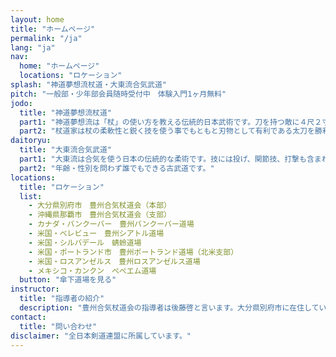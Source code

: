 ```yaml
---
layout: home
title: "ホームページ"
permalink: "/ja"
lang: "ja"
nav:
  home: "ホームページ"
  locations: "ロケーション"
splash: "神道夢想流杖道・大東流合気武道"
pitch: "一般部・少年部会員随時受付中　体験入門1ヶ月無料"
jodo:
  title: "神道夢想流杖道"
  part1: "神道夢想流は「杖」の使い方を教える伝統的日本武術です。刀を持つ敵に４尺２寸の杖で対応します。"
  part2: "杖道家は杖の柔軟性と鋭く技を使う事でもともと刃物として有利である太刀を勝利する。"
daitoryu:
  title: "大東流合気武道"
  part1: "大東流は合気を使う日本の伝統的な柔術です。技には投げ、関節技、打撃も含まれています。"
  part2: "年齢・性別を問わず誰でもできる古武道です。"
locations:
  title: "ロケーション"
  list:
    - 大分県別府市　豊州合気杖道会（本部）
    - 沖縄県那覇市　豊州合気杖道会（支部）
    - カナダ・バンクーバー　豊州バンクーバー道場
    - 米国・べレビュー　豊州シアトル道場
    - 米国・シルバデール　蜻蛉道場
    - 米国・ポートランド市　豊州ポートランド道場（北米支部）
    - 米国・ロスアンゼルス　豊州ロスアンゼルス道場
    - メキシコ・カンクン　ぺぺエム道場
  button: "傘下道場を見る"
instructor:
  title: "指導者の紹介"
  description: "豊州合気杖道会の指導者は後藤啓と言います。大分県別府市に在住しています。大東流合気武道では教授を持ち、武田時宗先生の直弟子です。神道夢想流では全日本剣道連盟に所属し、七段教師をもち、乙藤市蔵先生及び伊橋典之先生に師事する。"
contact:
  title: "問い合わせ"
disclaimer: "全日本剣道連盟に所属しています。"
---
```

